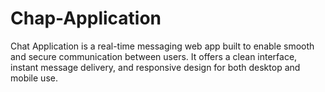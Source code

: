 # Chap-Application
Chat Application is a real-time messaging web app built to enable smooth and secure communication between users. It offers a clean interface, instant message delivery, and responsive design for both desktop and mobile use.
